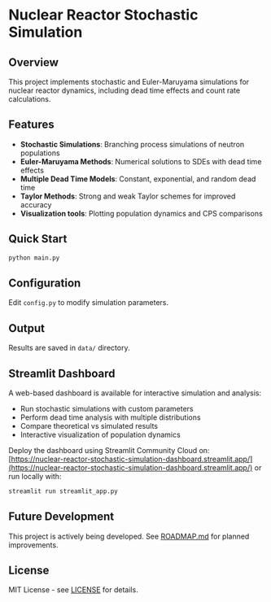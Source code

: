 # Nuclear Reactor Stochastic Simulation

## Overview
This project implements stochastic and Euler-Maruyama simulations for nuclear reactor dynamics, including dead time effects and count rate calculations.

## Features

- **Stochastic Simulations**: Branching process simulations of neutron populations
- **Euler-Maruyama Methods**: Numerical solutions to SDEs with dead time effects
- **Multiple Dead Time Models**: Constant, exponential, and random dead time
- **Taylor Methods**: Strong and weak Taylor schemes for improved accuracy
- **Visualization tools**: Plotting population dynamics and CPS comparisons

## Quick Start
``` python
python main.py
```

## Configuration
Edit `config.py` to modify simulation parameters.

## Output
Results are saved in `data/` directory.

## Streamlit Dashboard
A web-based dashboard is available for interactive simulation and analysis:
- Run stochastic simulations with custom parameters
- Perform dead time analysis with multiple distributions
- Compare theoretical vs simulated results
- Interactive visualization of population dynamics

Deploy the dashboard using Streamlit Community Cloud on:
[https://nuclear-reactor-stochastic-simulation-dashboard.streamlit.app/](https://nuclear-reactor-stochastic-simulation-dashboard.streamlit.app/)
or run locally with:
```bash
streamlit run streamlit_app.py
```

## Future Development

This project is actively being developed. See [ROADMAP.md](ROADMAP.md) for planned improvements.

## License
MIT License - see [LICENSE](LICENSE) for details.


